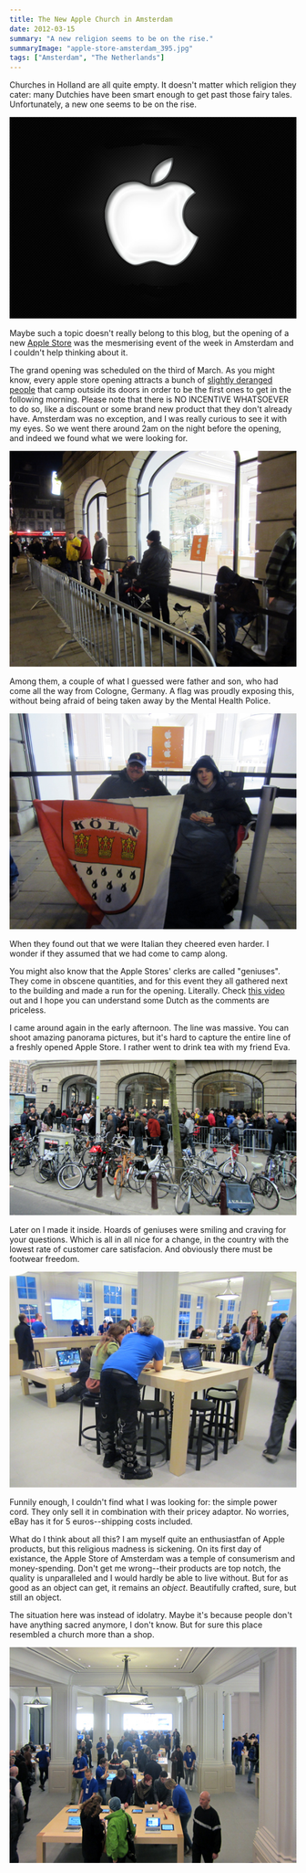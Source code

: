 ```yaml
---
title: The New Apple Church in Amsterdam
date: 2012-03-15
summary: "A new religion seems to be on the rise."
summaryImage: "apple-store-amsterdam_395.jpg"
tags: ["Amsterdam", "The Netherlands"]
---
```


Churches in Holland are all quite empty. It doesn't matter which religion they cater: many Dutchies have been smart enough to get past those fairy tales. Unfortunately, a new one seems to be on the rise. 

![](apple-store-amsterdam_395.jpg)

Maybe such a topic doesn't really belong to this blog, but the opening of a new [Apple Store](http://applestorefronts.appspot.com/) was the mesmerising event of the week in Amsterdam and I couldn't help thinking about it.

The grand opening was scheduled on the third of March. As you might know, every apple store opening attracts a bunch of [slightly deranged people](http://www.dailycal.org/2011/08/21/grand-opening-of-apple-store-attracts-local-fans/) that camp outside its doors in order to be the first ones to get in the following morning. Please note that there is NO INCENTIVE WHATSOEVER to do so, like a discount or some brand new product that they don't already have. Amsterdam was no exception, and I was really curious to see it with my eyes. So we went there around 2am on the night before the opening, and indeed we found what we were looking for.

![](apple-store-amsterdam-people-in-line_423.jpg)

Among them, a couple of what I guessed were father and son, who had come all the way from Cologne, Germany. A flag was proudly exposing this, without being afraid of being taken away by the Mental Health Police. 

![](apple-store-amsterdam-people-in-line-from-cologne_423.jpg)

When they found out that we were Italian they cheered even harder. I wonder if they assumed that we had come to camp along.

You might also know that the Apple Stores' clerks are called "geniuses". They come in obscene quantities, and for this event they all gathered next to the building and made a run for the opening. Literally. Check [this video](http://www.youtube.com/watch?v=f7vMIqpLYuI) out and I hope you can understand some Dutch as the comments are priceless.

I came around again in the early afternoon. The line was massive. You can shoot amazing panorama pictures, but it's hard to capture the entire line of a freshly opened Apple Store. I rather went to drink tea with my friend Eva.

![](apple-store-amsterdam-people-in-line-next-day_304.jpg)

Later on I made it inside. Hoards of geniuses were smiling and craving for your questions. Which is all in all nice for a change, in the country with the lowest rate of customer care satisfacion. And obviously there must be footwear freedom. 

![](apple-store-amsterdam-genius-new-rock-shoes_423.jpg)

Funnily enough, I couldn't find what I was looking for: the simple power cord. They only sell it in combination with their pricey adaptor. No worries, eBay has it for 5 euros--shipping costs included.

What do I think about all this? I am myself quite an enthusiastfan of Apple products, but this religious madness is sickening. On its first day of existance, the Apple Store of Amsterdam was a temple of consumerism and money-spending. Don't get me wrong--their products are top notch, the quality is unparalleled and I would hardly be able to live without. But for as good as an object can get, it remains an _object_. Beautifully crafted, sure, but still an object.

The situation here was instead of idolatry. Maybe it's because people don't have anything sacred anymore, I don't know. But for sure this place resembled a church more than a shop.

![](apple-store-amsterdam-church_423.jpg)